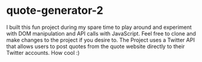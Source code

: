 # quote-generator-2
I built this fun project during my spare time to play around and experiment with DOM manipulation and API calls with JavaScript.
Feel free to clone and make changes to the project if you desire to.
The Project uses a Twitter API that allows users to post quotes from the quote website directly to their Twitter accounts. How cool :)

